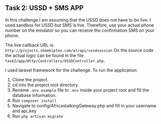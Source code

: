 ## Task 2: USSD + SMS APP
In this challenge I am assuming that the USSD does not have to be live. I used sandbox for USSD but SMS is live. Therefore, use your actual phone number on the emulator so you can receive the confirmation SMS on your phone.

The live callback URL is: `http://projects.shemkiptoo.com/at/api/ussdsession`
On the source code the actual logic can be found in the file `task2/app/Http/Controllers/USSDController.php`.

I used laravel framework for the challenge. To run the application:
1. Clone the project.
2. cd into the project root directory.
3. Rename `.env.example` file to `.env` inside your project root and fill the database information. 
4. Run `composer install`
5. Navigate to config/AfricastalkingGateway.php and fill in your username and api_key
6. Run `php artisan migrate`
